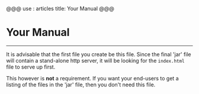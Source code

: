 @@@
use : articles
title: Your Manual
@@@


# Your Manual

---

It is advisable that the first file you create be this file.  Since the final
'jar' file will contain a stand-alone http server, it will be looking for
the `index.html` file to serve up first.

This however is **not** a requirement.  If you want your end-users to get a
listing of the files in the 'jar' file, then you don't need this file.
